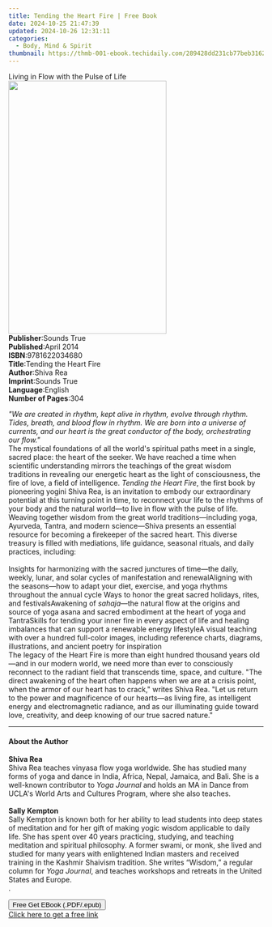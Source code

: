 ```yaml
---
title: Tending the Heart Fire | Free Book
date: 2024-10-25 21:47:39
updated: 2024-10-26 12:31:11
categories:
  - Body, Mind & Spirit
thumbnail: https://thmb-001-ebook.techidaily.com/289428dd231cb77beb3162d9299eabd125f832608c40e914bc9946d2c49c7853.jpg
---
```

<main id="book-container">
  <div class="flex flex-col">
    <div class="book-brief flex-1 py-6 px-4 sm:p-6 md:py-10 md:px-8">
      <!-- brief-->
      <div class="book-brief-main">Living in Flow with the Pulse of Life</div>
    </div>
    <div
      class="book-meta-info flex-1 grid gap-4 col-start-1 col-end-3 row-start-1 sm:mb-6 sm:grid-cols-4 lg:gap-6 lg:col-start-2 lg:row-end-6 lg:row-span-6 lg:mb-0"
    >
      <div
        class="book-meta-info-left place-content-center mt-4 p-4 text-sm leading-6 col-start-2 col-span-2 dark:text-slate-400"
      >
        <img
          class="w-full h-500 object-cover rounded-lg sm:h-255 sm:col-span-2 lg:col-span-full"
          src="https://img-001-ebook.techidaily.com/34ffa532296122b7e869cb5932841916f8d307b1f6afc3c5daa53ad9b9358e07.jpg"
          alt=""
          width="312"
          height="500"
        />
      </div>
      <div
        class="book-meta-info-right mt-2 col-start-1 row-start-2 col-span-3 self-center"
      >
        <!-- meta data  -->
        <div class="flex flex-col px-4 md:px-8">
          <div class="flex-1">
            <strong>Publisher</strong>:<span class="px-2">Sounds True</span>
          </div>
          <div class="flex-1">
            <strong>Published</strong>:<span class="px-2">April 2014</span>
          </div>
          <div class="flex-1">
            <strong>ISBN</strong>:<span class="px-2">9781622034680</span>
          </div>
          <div class="flex-1">
            <strong>Title</strong>:<span class="px-2"
              >Tending the Heart Fire</span
            >
          </div>
          <div class="flex-1">
            <strong>Author</strong>:<span class="px-2">Shiva Rea</span>
          </div>
          <div class="flex-1">
            <strong>Imprint</strong>:<span class="px-2">Sounds True</span>
          </div>
          <div class="flex-1">
            <strong>Language</strong>:<span class="px-2">English</span>
          </div>
          <div class="flex-1">
            <strong>Number of Pages</strong>:<span class="px-2">304</span>
          </div>
        </div>
      </div>
    </div>
    <div class="book-description flex-1 py-6 px-4 sm:p-6 md:py-10 md:px-8">
      <div class="book-description-main">
        <div accordion-content="" id="description">
          <p>
            <i
              >"We are created in rhythm, kept alive in rhythm, evolve through
              rhythm. Tides, breath, and blood flow in rhythm. We are born into
              a universe of currents, and our heart is the great conductor of
              the body, orchestrating our flow."</i
            ><br />The mystical foundations of all the world's spiritual paths
            meet in a single, sacred place: the heart of the seeker. We have
            reached a time when scientific understanding mirrors the teachings
            of the great wisdom traditions in revealing our energetic heart as
            the light of consciousness, the fire of love, a field of
            intelligence. <i>Tending the Heart Fire</i>, the first book by
            pioneering yogini Shiva Rea, is an invitation to embody our
            extraordinary potential at this turning point in time, to reconnect
            your life to the rhythms of your body and the natural world—to live
            in flow with the pulse of life.<br />Weaving together wisdom from
            the great world traditions—including yoga, Ayurveda, Tantra, and
            modern science—Shiva presents an essential resource for becoming a
            firekeeper of the sacred heart. This diverse treasury is filled with
            mediations, life guidance, seasonal rituals, and daily practices,
            including:<br /><br />Insights for harmonizing with the sacred
            junctures of time—the daily, weekly, lunar, and solar cycles of
            manifestation and renewalAligning with the seasons—how to adapt your
            diet, exercise, and yoga rhythms throughout the annual cycle Ways to
            honor the great sacred holidays, rites, and festivalsAwakening of
            <i>sahaja</i>—the natural flow at the origins and source of yoga
            asana and sacred embodiment at the heart of yoga and TantraSkills
            for tending your inner fire in every aspect of life and healing
            imbalances that can support a renewable energy lifestyleA visual
            teaching with over a hundred full-color images, including reference
            charts, diagrams, illustrations, and ancient poetry for
            inspiration<br />The legacy of the Heart Fire is more than eight
            hundred thousand years old—and in our modern world, we need more
            than ever to consciously reconnect to the radiant field that
            transcends time, space, and culture. "The direct awakening of the
            heart often happens when we are at a crisis point, when the armor of
            our heart has to crack," writes Shiva Rea. "Let us return to the
            power and magnificence of our hearts—as living fire, as intelligent
            energy and electromagnetic radiance, and as our illuminating guide
            toward love, creativity, and deep knowing of our true sacred
            nature."
          </p>
        </div>
        <div class="accordion-fader"></div>
      </div>
    </div>
    <div class="book-excerpts flex-1 py-6 px-4 sm:p-6 md:py-10 md:px-8">
      <!-- excerpts-->
      <div class="book-excerpts-main">
        <hr />
        <h4 class="placeholder placeholder-heading">
          <span>About the Author</span>
        </h4>
        <p></p>
        <p>
          <b>Shiva Rea</b><br />Shiva Rea teaches vinyasa flow yoga worldwide.
          She has studied many forms of yoga and dance in India, Africa, Nepal,
          Jamaica, and Bali. She is a well-known contributor to
          <i>Yoga Journal</i> and holds an MA in Dance from UCLA's World Arts
          and Cultures Program, where she also teaches.<br /><br /><b
            >Sally Kempton</b
          ><br />Sally Kempton is known both for her ability to lead students
          into deep states of meditation and for her gift of making yogic wisdom
          applicable to daily life. She has spent over 40 years practicing,
          studying, and teaching meditation and spiritual philosophy. A former
          swami, or monk, she lived and studied for many years with enlightened
          Indian masters and received training in the Kashmir Shaivism
          tradition. She writes “Wisdom,” a regular column for
          <i>Yoga Journal</i>, and teaches workshops and retreats in the United
          States and Europe.<br />.
        </p>
        <p></p>
      </div>
    </div>
    <div
      class="book-about-author flex-1 py-6 px-4 sm:p-6 md:py-10 md:px-8"
    ></div>
    <div class="book-free-get flex-1 py-6 px-4 sm:p-6 md:py-10 md:px-8">
      <button
        id="btn-free-get"
        class="bg-blue-500 hover:bg-blue-700 text-white font-bold py-2 px-4 rounded"
      >
        Free Get EBook (.PDF/.epub)
      </button>
      <div id="countdown-display" class="px-2 text-lg mt-2"></div>
      <a
        id="free-link"
        class="hidden bg-blue-500 hover:bg-blue-700 text-white font-bold py-2 px-4 rounded"
        href="https://www.ebooks.com/en-us/book/210761781/tending-the-heart-fire/shiva-rea/"
        target="_blank"
        >Click here to get a free link</a
      >
    </div>
    <script>
      let countdownTime = 0;
      let countdownInterval = null;
      document
        .getElementById('btn-free-get')
        .addEventListener('click', startCountdown);
      function startCountdown() {
        countdownTime = new Date().getTime() + 60000 * 3;
        countdownInterval = setInterval(updateCountdown, 1000);
        document.getElementById('btn-free-get').disabled = true;
        document
          .getElementById('btn-free-get')
          .classList.add('bg-gray-500', 'cursor-not-allowed');
      }
      function updateCountdown() {
        let currentTime = new Date().getTime();
        let timeLeft = countdownTime - currentTime;
        let secondsLeft = Math.floor(timeLeft / 1000);
        document.getElementById('countdown-display').innerHTML =
          `Remaining time: ${secondsLeft} seconds.`;
        if (secondsLeft <= 0) {
          clearInterval(countdownInterval);
          document.getElementById('btn-free-get').classList.add('hidden');
          document.getElementById('free-link').classList.remove('hidden');
          document.getElementById('countdown-display').innerHTML = '';
        }
      }
    </script>
  </div>
</main>
